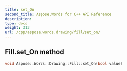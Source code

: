 ```yaml
---
title: set_On
second_title: Aspose.Words for C++ API Reference
description: 
type: docs
weight: 313
url: /cpp/aspose.words.drawing/fill/set_on/
---
```

## Fill.set_On method




```cpp
void Aspose::Words::Drawing::Fill::set_On(bool value)
```

